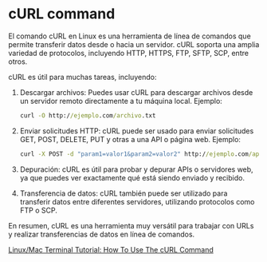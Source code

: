 # cURL command

El comando cURL en Linux es una herramienta de línea de comandos que permite transferir datos desde o hacia un servidor. cURL soporta una amplia variedad de protocolos, incluyendo HTTP, HTTPS, FTP, SFTP, SCP, entre otros.

cURL es útil para muchas tareas, incluyendo:

1. Descargar archivos: Puedes usar cURL para descargar archivos desde un servidor remoto directamente a tu máquina local. Ejemplo:
    
    ```cmd
    curl -O http://ejemplo.com/archivo.txt
    ```

2. Enviar solicitudes HTTP: cURL puede ser usado para enviar solicitudes GET, POST, DELETE, PUT y otras a una API o página web. Ejemplo:

    ```cmd
    curl -X POST -d "param1=valor1&param2=valor2" http://ejemplo.com/api/endpoint
    ```

3. Depuración: cURL es útil para probar y depurar APIs o servidores web, ya que puedes ver exactamente qué está siendo enviado y recibido.

4. Transferencia de datos: cURL también puede ser utilizado para transferir datos entre diferentes servidores, utilizando protocolos como FTP o SCP.

En resumen, cURL es una herramienta muy versátil para trabajar con URLs y realizar transferencias de datos en línea de comandos.

[Linux/Mac Terminal Tutorial: How To Use The cURL Command](https://youtu.be/WxUVU0b95Oc?feature=shared)